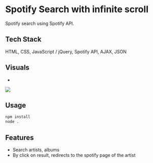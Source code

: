 # Spotify Search with infinite scroll
Spotify search using Spotify API.
## Tech Stack
HTML, CSS, JavaScript / jQuery, Spotify API, AJAX, JSON
## Visuals
*
<img src="https://j.gifs.com/nxmrRE.gif" />

## Usage

```bash
npm install
node .
```
## Features
* Search artists, albums
* By click on result, redirects to the spotify page of the artist
